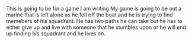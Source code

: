 This is going to be for a game I am writing 
My game is going to be out a marine that is left alone as he fell off the boat and he is trying to find memebers of his squadrant. He has two paths he can take but he has to either give up and live with someone that he stumbles upon or he will end up finding his squadrant and he lives on.
